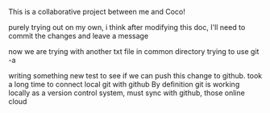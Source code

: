 This is a collaborative project between me and Coco!

purely trying out on my own, i think after modifying this doc, I'll need to commit the changes and leave a message

now we are trying with another txt file in common directory
trying to use git -a

writing something new
test to see if we can push this change to github. took a long time to connect local git with github
By definition git is working locally as a version control system, must sync with github, those online cloud
